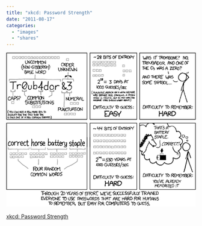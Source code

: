 ```yaml
---
title: "xkcd: Password Strength"
date: "2011-08-17"
categories: 
  - "images"
  - "shares"
---
```


![](images/tumblr_lpppsn79tO1qz4vrlo1_1280.png)

[xkcd: Password Strength](http://xkcd.com/936/)
